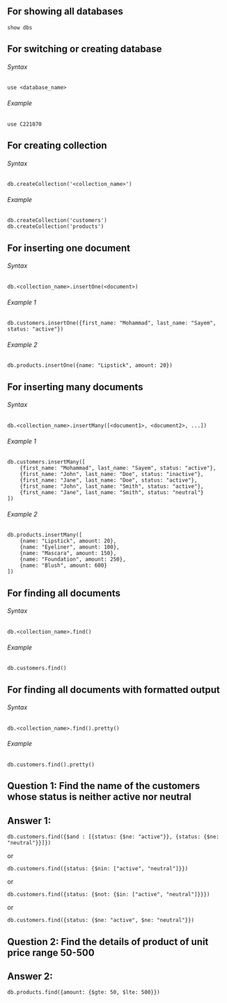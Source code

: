 ## For showing all databases

```
show dbs
```

## For switching or creating database

###### Syntax

```
use <database_name>
```

###### Example

```
use C221070
```

## For creating collection

###### Syntax

```
db.createCollection('<collection_name>')
```

###### Example

```
db.createCollection('customers')
db.createCollection('products')
```

## For inserting one document

###### Syntax

```
db.<collection_name>.insertOne(<document>)
```

###### Example 1

```
db.customers.insertOne({first_name: "Mohammad", last_name: "Sayem", status: "active"})
```

###### Example 2

```
db.products.insertOne({name: "Lipstick", amount: 20})
```

## For inserting many documents

###### Syntax

```
db.<collection_name>.insertMany([<document1>, <document2>, ...])
```

###### Example 1

```
db.customers.insertMany([
    {first_name: "Mohammad", last_name: "Sayem", status: "active"},
    {first_name: "John", last_name: "Doe", status: "inactive"},
    {first_name: "Jane", last_name: "Doe", status: "active"},
    {first_name: "John", last_name: "Smith", status: "active"},
    {first_name: "Jane", last_name: "Smith", status: "neutral"}
])
```

###### Example 2

```
db.products.insertMany([
    {name: "Lipstick", amount: 20},
    {name: "Eyeliner", amount: 100},
    {name: "Mascara", amount: 150},
    {name: "Foundation", amount: 250},
    {name: "Blush", amount: 600}
])
```

## For finding all documents

###### Syntax

```
db.<collection_name>.find()
```

###### Example

```
db.customers.find()
```

## For finding all documents with formatted output

###### Syntax

```
db.<collection_name>.find().pretty()
```

###### Example

```
db.customers.find().pretty()
```

## Question 1: Find the name of the customers whose status is neither active nor neutral

## Answer 1:

```
db.customers.find({$and : [{status: {$ne: "active"}}, {status: {$ne: "neutral"}}]})
```

or

```
db.customers.find({status: {$nin: ["active", "neutral"]}})
```

or

```
db.customers.find({status: {$not: {$in: ["active", "neutral"]}}})
```

or

```
db.customers.find({status: {$ne: "active", $ne: "neutral"}})
```

## Question 2: Find the details of product of unit price range 50-500

## Answer 2:

```
db.products.find({amount: {$gte: 50, $lte: 500}})
```

